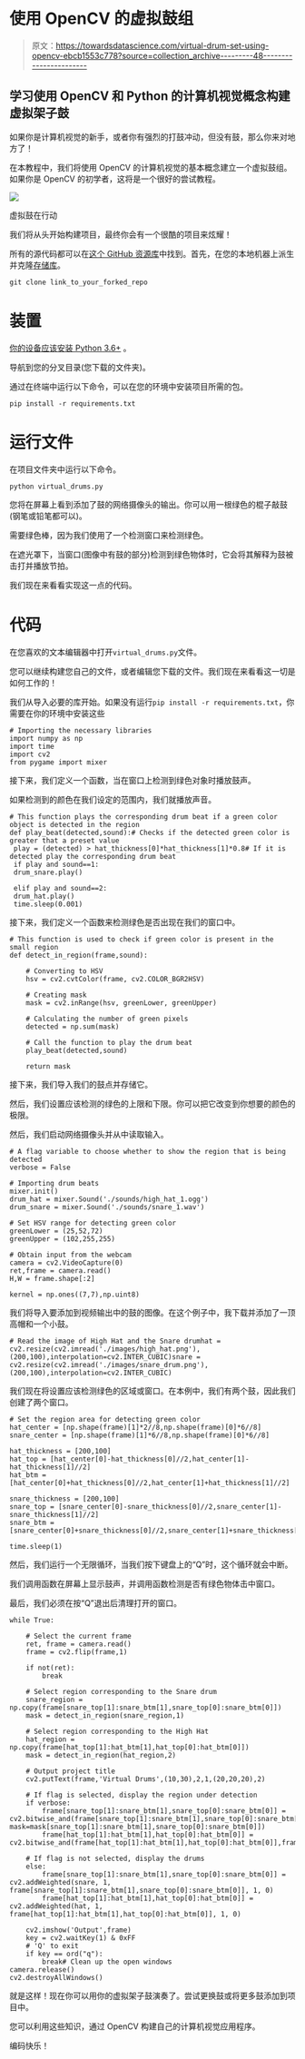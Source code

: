 # 使用 OpenCV 的虚拟鼓组

> 原文：<https://towardsdatascience.com/virtual-drum-set-using-opencv-ebcb1553c778?source=collection_archive---------48----------------------->

## 学习使用 OpenCV 和 Python 的计算机视觉概念构建虚拟架子鼓

如果你是计算机视觉的新手，或者你有强烈的打鼓冲动，但没有鼓，那么你来对地方了！

在本教程中，我们将使用 OpenCV 的计算机视觉的基本概念建立一个虚拟鼓组。如果你是 OpenCV 的初学者，这将是一个很好的尝试教程。

![](img/e00ee2345fe02795fec5f1ed137c85df.png)

虚拟鼓在行动

我们将从头开始构建项目，最终你会有一个很酷的项目来炫耀！

所有的源代码都可以在[这个 GitHub 资源库](https://github.com/navendu-pottekkat/virtual-drums)中找到。首先，在您的本地机器上派生并克隆[存储库](https://github.com/navendu-pottekkat/virtual-drums)。

`git clone link_to_your_forked_repo`

# 装置

[你的设备应该安装 Python 3.6+](https://www.python.org/downloads/) 。

导航到您的分叉目录(您下载的文件夹)。

通过在终端中运行以下命令，可以在您的环境中安装项目所需的包。

`pip install -r requirements.txt`

# 运行文件

在项目文件夹中运行以下命令。

`python virtual_drums.py`

您将在屏幕上看到添加了鼓的网络摄像头的输出。你可以用一根绿色的棍子敲鼓(钢笔或铅笔都可以)。

需要绿色棒，因为我们使用了一个检测窗口来检测绿色。

在遮光罩下，当窗口(图像中有鼓的部分)检测到绿色物体时，它会将其解释为鼓被击打并播放节拍。

我们现在来看看实现这一点的代码。

# 代码

在您喜欢的文本编辑器中打开`virtual_drums.py`文件。

您可以继续构建您自己的文件，或者编辑您下载的文件。我们现在来看看这一切是如何工作的！

我们从导入必要的库开始。如果没有运行`pip install -r requirements.txt`，你需要在你的环境中安装这些

```
# Importing the necessary libraries
import numpy as np
import time
import cv2
from pygame import mixer
```

接下来，我们定义一个函数，当在窗口上检测到绿色对象时播放鼓声。

如果检测到的颜色在我们设定的范围内，我们就播放声音。

```
# This function plays the corresponding drum beat if a green color object is detected in the region
def play_beat(detected,sound):# Checks if the detected green color is greater that a preset value 
 play = (detected) > hat_thickness[0]*hat_thickness[1]*0.8# If it is detected play the corresponding drum beat
 if play and sound==1:
 drum_snare.play()

 elif play and sound==2:
 drum_hat.play()
 time.sleep(0.001)
```

接下来，我们定义一个函数来检测绿色是否出现在我们的窗口中。

```
# This function is used to check if green color is present in the small region
def detect_in_region(frame,sound):

	# Converting to HSV
	hsv = cv2.cvtColor(frame, cv2.COLOR_BGR2HSV)

	# Creating mask
	mask = cv2.inRange(hsv, greenLower, greenUpper)

	# Calculating the number of green pixels
	detected = np.sum(mask)

	# Call the function to play the drum beat
	play_beat(detected,sound)

	return mask
```

接下来，我们导入我们的鼓点并存储它。

然后，我们设置应该检测的绿色的上限和下限。你可以把它改变到你想要的颜色的极限。

然后，我们启动网络摄像头并从中读取输入。

```
# A flag variable to choose whether to show the region that is being detected
verbose = False

# Importing drum beats
mixer.init()
drum_hat = mixer.Sound('./sounds/high_hat_1.ogg')
drum_snare = mixer.Sound('./sounds/snare_1.wav')

# Set HSV range for detecting green color 
greenLower = (25,52,72)
greenUpper = (102,255,255)

# Obtain input from the webcam 
camera = cv2.VideoCapture(0)
ret,frame = camera.read()
H,W = frame.shape[:2]

kernel = np.ones((7,7),np.uint8)
```

我们将导入要添加到视频输出中的鼓的图像。在这个例子中，我下载并添加了一顶高帽和一个小鼓。

```
# Read the image of High Hat and the Snare drumhat = cv2.resize(cv2.imread('./images/high_hat.png'),(200,100),interpolation=cv2.INTER_CUBIC)snare = cv2.resize(cv2.imread('./images/snare_drum.png'),(200,100),interpolation=cv2.INTER_CUBIC)
```

我们现在将设置应该检测绿色的区域或窗口。在本例中，我们有两个鼓，因此我们创建了两个窗口。

```
# Set the region area for detecting green color 
hat_center = [np.shape(frame)[1]*2//8,np.shape(frame)[0]*6//8]
snare_center = [np.shape(frame)[1]*6//8,np.shape(frame)[0]*6//8]

hat_thickness = [200,100]
hat_top = [hat_center[0]-hat_thickness[0]//2,hat_center[1]-hat_thickness[1]//2]
hat_btm = [hat_center[0]+hat_thickness[0]//2,hat_center[1]+hat_thickness[1]//2]

snare_thickness = [200,100]
snare_top = [snare_center[0]-snare_thickness[0]//2,snare_center[1]-snare_thickness[1]//2]
snare_btm = [snare_center[0]+snare_thickness[0]//2,snare_center[1]+snare_thickness[1]//2]

time.sleep(1)
```

然后，我们运行一个无限循环，当我们按下键盘上的“Q”时，这个循环就会中断。

我们调用函数在屏幕上显示鼓声，并调用函数检测是否有绿色物体击中窗口。

最后，我们必须在按“Q”退出后清理打开的窗口。

```
while True:

	# Select the current frame
	ret, frame = camera.read()
	frame = cv2.flip(frame,1)

	if not(ret):
	    break

	# Select region corresponding to the Snare drum
	snare_region = np.copy(frame[snare_top[1]:snare_btm[1],snare_top[0]:snare_btm[0]])
	mask = detect_in_region(snare_region,1)

	# Select region corresponding to the High Hat
	hat_region = np.copy(frame[hat_top[1]:hat_btm[1],hat_top[0]:hat_btm[0]])
	mask = detect_in_region(hat_region,2)

	# Output project title
	cv2.putText(frame,'Virtual Drums',(10,30),2,1,(20,20,20),2)

	# If flag is selected, display the region under detection
	if verbose:
		frame[snare_top[1]:snare_btm[1],snare_top[0]:snare_btm[0]] = cv2.bitwise_and(frame[snare_top[1]:snare_btm[1],snare_top[0]:snare_btm[0]],frame[snare_top[1]:snare_btm[1],snare_top[0]:snare_btm[0]], mask=mask[snare_top[1]:snare_btm[1],snare_top[0]:snare_btm[0]])
		frame[hat_top[1]:hat_btm[1],hat_top[0]:hat_btm[0]] = cv2.bitwise_and(frame[hat_top[1]:hat_btm[1],hat_top[0]:hat_btm[0]],frame[hat_top[1]:hat_btm[1],hat_top[0]:hat_btm[0]],mask=mask[hat_top[1]:hat_btm[1],hat_top[0]:hat_btm[0]])

	# If flag is not selected, display the drums
	else:
		frame[snare_top[1]:snare_btm[1],snare_top[0]:snare_btm[0]] = cv2.addWeighted(snare, 1, frame[snare_top[1]:snare_btm[1],snare_top[0]:snare_btm[0]], 1, 0)
		frame[hat_top[1]:hat_btm[1],hat_top[0]:hat_btm[0]] = cv2.addWeighted(hat, 1, frame[hat_top[1]:hat_btm[1],hat_top[0]:hat_btm[0]], 1, 0)

	cv2.imshow('Output',frame)
	key = cv2.waitKey(1) & 0xFF
	# 'Q' to exit
	if key == ord("q"):
		break# Clean up the open windows
camera.release()
cv2.destroyAllWindows()
```

就是这样！现在你可以用你的虚拟架子鼓演奏了。尝试更换鼓或将更多鼓添加到项目中。

您可以利用这些知识，通过 OpenCV 构建自己的计算机视觉应用程序。

编码快乐！